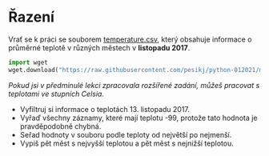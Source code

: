 # Řazení

Vrať se k práci se souborem [temperature.csv](temperature.csv), který obsahuje informace o průměrné teplotě v různých městech v **listopadu 2017**.

```python
import wget
wget.download("https://raw.githubusercontent.com/pesikj/python-012021/master/zadani/5/temperature.csv")
```

*Pokud jsi v předminulé lekci zpracovala rozšířené zadání, můžeš pracovat s teplotami ve stupních Celsia.*

* Vyfiltruj si informace o teplotách 13. listopadu 2017.
* Vyřaď všechny záznamy, které mají teplotu -99, protože tato hodnota je pravděpodobně chybná.
* Seřad hodnoty v souboru podle teploty od největší po nejmenší.
* Vypiš pět měst s nejvyšší teplotou a pět měst s nejnižší teplotou.
